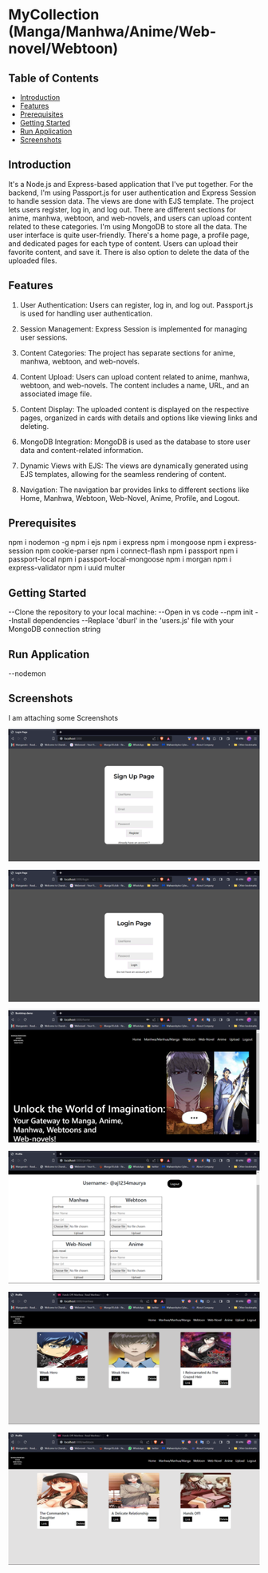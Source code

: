 # MyCollection (Manga/Manhwa/Anime/Web-novel/Webtoon)

## Table of Contents

- [Introduction](#introduction)
- [Features](#features)
- [Prerequisites](#prerequisites)
- [Getting Started](#getting-started)
- [Run Application](#run-application)
- [Screenshots](#screenshots)

## Introduction

It's a Node.js and Express-based application that I've put together. For the backend, I'm using Passport.js for user authentication and Express Session to handle session data. The views are done with EJS template. The project lets users register, log in, and log out. There are different sections for anime, manhwa, webtoon, and web-novels, and users can upload content related to these categories. I'm using MongoDB to store all the data. The user interface is quite user-friendly. There's a home page, a profile page, and dedicated pages for each type of content. Users can upload their favorite content, and save it. There is also option to delete the data of the uploaded files.

## Features

1. User Authentication: Users can register, log in, and log out. Passport.js is used for handling user authentication.

2. Session Management: Express Session is implemented for managing user sessions.

3. Content Categories: The project has separate sections for anime, manhwa, webtoon, and web-novels.

4. Content Upload: Users can upload content related to anime, manhwa, webtoon, and web-novels. The content includes a name, URL, and an associated image file.

5. Content Display: The uploaded content is displayed on the respective pages, organized in cards with details and options like viewing links and deleting.

6. MongoDB Integration: MongoDB is used as the database to store user data and content-related information.

7. Dynamic Views with EJS: The views are dynamically generated using EJS templates, allowing for the seamless rendering of content.

8. Navigation: The navigation bar provides links to different sections like Home, Manhwa, Webtoon, Web-Novel, Anime, Profile, and Logout.

## Prerequisites

npm i nodemon -g
npm i ejs
npm i express
npm i mongoose
npm i express-session
npm cookie-parser
npm i connect-flash
npm i passport
npm i passport-local
npm i passport-local-mongoose
npm i morgan
npm i express-validator
npm i uuid multer

## Getting Started

--Clone the repository to your local machine:
--Open in vs code
--npm init
--Install dependencies
--Replace 'dburl' in the 'users.js' file with your MongoDB connection string

## Run Application

--nodemon

## Screenshots

I am attaching some Screenshots

<!-- Register page  -->

![project register page](./Screenshots/register.png)

<!-- Login page -->

![project login page](./Screenshots/login.png)

<!-- Home page -->

![project home page](./Screenshots/home.png)

<!-- Upload Page -->

![project upload page](./Screenshots/upload.png)

<!-- Manhwa Page -->

![project Manhwa Page](./Screenshots/manhwa.png)

<!-- Webtoon page  -->

![project Webtoon Page](./Screenshots/webtoon.png)

